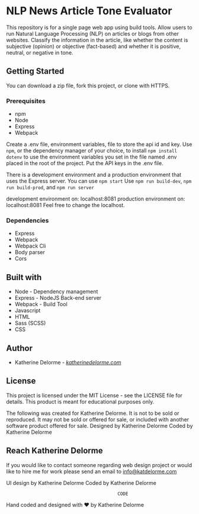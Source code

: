 # NLP News Article Tone Evaluator
This repository is for a single page web app using build tools. Allow users to run Natural Language Processing (NLP) on articles or blogs from other websites. Classify the information in the article, like whether the content is subjective (opinion) or objective (fact-based) and whether it is positive, neutral, or negative in tone.

## Getting Started
You can download a zip file, fork this project, or clone with HTTPS.

### Prerequisites
* npm
* Node
* Express
* Webpack

Create a .env file, environment variables, file to store the api id and key. Use `npm`, or the dependency manager of your choice, to install `npm install dotenv` to use the environment variables you set in the file named .env placed in the root of the project. Put the API keys in the .env file.

There is a development environment and a production environment that uses the Express server.
You can use `npm start`
Use `npm run build-dev`, `npm run build-prod`, and `npm run server`

development environment on: localhost:8081
production environment on: localhost:8081
Feel free to change the localhost.

### Dependencies
* Express
* Webpack
* Webpack Cli
* Body parser
* Cors

## Built with
* Node - Dependency management
* Express - NodeJS Back-end server
* Webpack - Build Tool
* Javascript
* HTML
* Sass (SCSS)
* CSS

## Author
* Katherine Delorme - *[katherinedelorme.com](katherinedelorme.com "Portfolio Website")*

## License
This project is licensed under the MIT License - see the LICENSE file for details.
This product is meant for educational purposes only.

The following was created for Katherine Delorme. It is not to be sold or reproduced. It may not be sold or offered for sale, or included with another software product offered for sale.
Designed by Katherine Delorme
Coded by Katherine Delorme

## Reach Katherine Delorme
If you would like to contact someone regarding web design project or would like to hire me for work please send an email to info@katdelorme.com


UI design by Katherine Delorme
Coded by Katherine Delorme



                                              CODE

Hand coded and designed with &hearts; by Katherine Delorme
